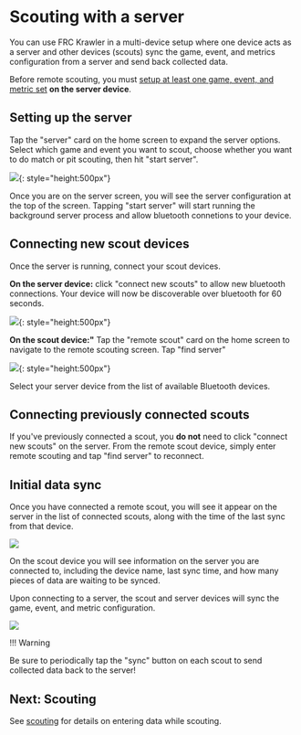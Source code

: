 # Scouting with a server
You can use FRC Krawler in a multi-device setup where one device acts as a server and other devices
(scouts) sync the game, event, and metrics configuration from a server and send back collected data.

Before remote scouting, you must [setup at least one game, event, and metric set](setup.md) **on 
the server device**.

## Setting up the server

Tap the "server" card on the home screen to expand the server options.
Select which game and event you want to scout, choose whether you want to do match or pit scouting,
then hit "start server".

![](../assets/images/setup/server_config.png){: style="height:500px"}

Once you are on the server screen, you will see the server configuration at the top of the screen.
Tapping "start server" will start running the background server process and allow bluetooth connetions
to your device.

## Connecting new scout devices
Once the server is running, connect your scout devices.

**On the server device:** click "connect new scouts" to allow new bluetooth connections. Your device will
now be discoverable over bluetooth for 60 seconds.

![](../assets/images/setup/server_connect_scouts.png){: style="height:500px"}

**On the scout device:"** Tap the "remote scout" card on the home screen to navigate to the remote 
scouting screen. Tap "find server"

![](../assets/images/setup/remote_scout_find_server.png){: style="height:500px"}

Select your server device from the list of available Bluetooth devices.

## Connecting previously connected scouts
If you've previously connected a scout, you **do not** need to click "connect new scouts" on the server.
From the remote scout device, simply enter remote scouting and tap "find server" to reconnect.

## Initial data sync
Once you have connected a remote scout, you will see it appear on the server in the list of 
connected scouts, along with the time of the last sync from that device.

![](../assets/images/setup/server_connected_scout.png)

On the scout device you will see information on the server you are connected to, including the device 
name, last sync time, and how many pieces of data are waiting to be synced.

Upon connecting to a server, the scout and server devices will sync the game, event, and metric 
configuration.

![](../assets/images/setup/scout_connected.png)

!!! Warning

Be sure to periodically tap the "sync" button on each scout to send collected data back to the server!

## Next: Scouting
See [scouting](scouting.md) for details on entering data while scouting.